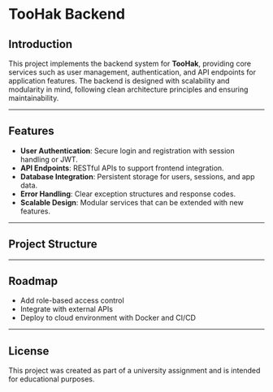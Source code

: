 # TooHak Backend

## Introduction
This project implements the backend system for **TooHak**, providing core services such as user management, authentication, and API endpoints for application features. The backend is designed with scalability and modularity in mind, following clean architecture principles and ensuring maintainability.

---

## Features
- **User Authentication**: Secure login and registration with session handling or JWT.
- **API Endpoints**: RESTful APIs to support frontend integration.
- **Database Integration**: Persistent storage for users, sessions, and app data.
- **Error Handling**: Clear exception structures and response codes.
- **Scalable Design**: Modular services that can be extended with new features.

---

## Project Structure

---

## Roadmap
- Add role-based access control
- Integrate with external APIs
- Deploy to cloud environment with Docker and CI/CD

---

## License
This project was created as part of a university assignment and is intended for educational purposes.
